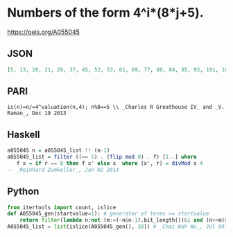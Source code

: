 # Numbers of the form 4^i\*\(8\*j\+5\)\.
https://oeis.org/A055045
## JSON
```JSON
[5, 13, 20, 21, 29, 37, 45, 52, 53, 61, 69, 77, 80, 84, 85, 93, 101, 109, 116, 117, 125, 133, 141, 148, 149, 157, 165, 173, 180, 181, 189, 197, 205, 208, 212, 213, 221, 229, 237, 244, 245, 253, 261, 269, 276, 277, 285, 293, 301, 308, 309, 317]
```
## PARI
```PARI
is(n)=n/=4^valuation(n,4); n%8==5 \\ _Charles R Greathouse IV_ and _V. Raman_, Dec 19 2013
```
## Haskell
```Haskell
a055045 n = a055045_list !! (n-1)
a055045_list = filter ((== 5) . (flip mod 8) . f) [1..] where
   f x = if r == 0 then f x' else x  where (x', r) = divMod x 4
-- _Reinhard Zumkeller_, Jan 02 2014
```
## Python
```Python
from itertools import count, islice
def A055045_gen(startvalue=1): # generator of terms >= startvalue
    return filter(lambda n:not (m:=(~n&n-1).bit_length())&1 and (n>>m)&7==5, count(max(startvalue, 1)))
A055045_list = list(islice(A055045_gen(), 30)) # _Chai Wah Wu_, Jul 09 2022
```
